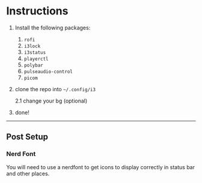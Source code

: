 # Instructions

1. Install the following packages:
    1. `rofi`
    2. `i3lock`
    3. `i3status`
    4. `playerctl`
    5. `polybar`
    6. `pulseaudio-control`
    7. `picom`

2. clone the repo into `~/.config/i3`

    2.1 change your bg (optional)

3. done!

---

## Post Setup

### Nerd Font
You will need to use a nerdfont to get icons to display correctly in status bar and other places.

